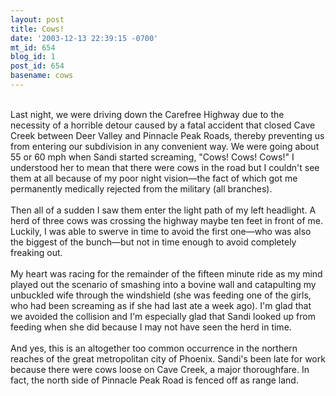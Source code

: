 ```yaml
---
layout: post
title: Cows!
date: '2003-12-13 22:39:15 -0700'
mt_id: 654
blog_id: 1
post_id: 654
basename: cows
---
```

<br />Last night, we were driving down the Carefree Highway due to the necessity of a horrible detour caused by a fatal accident that closed Cave Creek between Deer Valley and Pinnacle Peak Roads, thereby preventing us from entering our subdivision in any convenient way. We were going about 55 or 60 mph when Sandi started screaming, "Cows! Cows! Cows!" I understood her to mean that there were cows in the road but I couldn't see them at all because of my poor night vision&#x2014;the fact of which got me permanently medically rejected from the military (all branches).<br /><br />Then all of a sudden I saw them enter the light path of my left headlight. A herd of three cows was crossing the highway maybe ten feet in front of me. Luckily, I was able to swerve in time to avoid the first one&#x2014;who was also the biggest of the bunch&#x2014;but not in time enough to avoid completely freaking out.<br /><br />My heart was racing for the remainder of the fifteen minute ride as my mind played out the scenario of smashing into a bovine wall and catapulting my unbuckled wife through the windshield (she was feeding one of the girls, who had been screaming as if she had last ate a week ago). I'm glad that we avoided the collision and I'm especially glad that Sandi looked up from feeding when she did because I may not have seen the herd in time.<br /><br />And yes, this is an altogether too common occurrence in the northern reaches of the great metropolitan city of Phoenix. Sandi's been late for work because there were cows loose on Cave Creek, a major thoroughfare. In fact, the north side of Pinnacle Peak Road is fenced off as range land.<br /><br /><br />
